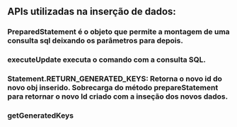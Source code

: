 ## APIs utilizadas na inserção de dados: 

### PreparedStatement é o objeto que permite a montagem de uma consulta sql deixando os parâmetros para depois.

### executeUpdate executa o comando com a consulta SQL.

### Statement.RETURN_GENERATED_KEYS: Retorna o novo id do novo obj inserido. Sobrecarga do método prepareStatement para retornar o novo Id criado com a inseção dos novos dados.

### getGeneratedKeys
